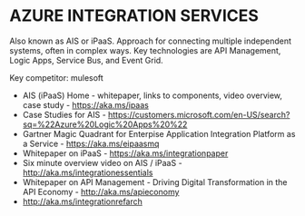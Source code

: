 # AZURE INTEGRATION SERVICES

Also known as AIS or iPaaS. Approach for connecting multiple independent systems, often in complex ways.   Key technologies are API Management, Logic Apps, Service Bus, and Event Grid.

Key competitor: mulesoft

* AIS (iPaaS) Home - whitepaper, links to components, video overview, case study - https://aka.ms/ipaas 
* Case Studies for AIS - https://customers.microsoft.com/en-US/search?sq=%22Azure%20Logic%20Apps%20%22
* Gartner Magic Quadrant for Enterpise Application Integration Platform as a Service - https://aka.ms/eipaasmq 
* Whitepaper on iPaaS - https://aka.ms/integrationpaper
* Six minute overview video on AIS / iPaaS - http://aka.ms/integrationessentials
* Whitepaper on API Management - Driving Digital Transformation in the API Economy - http://aka.ms/apieconomy
* http://aka.ms/integrationrefarch
